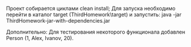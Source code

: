 Проект собирается циклами clean install;
Для запуска необходимо перейти в каталог target (ThirdHomework\target\) и запустить:
java -jar ThirdHomework-jar-with-dependencies.jar

Дополнительно: Для тестирования некоторого функционала добавлен Person (1, Alex, Ivanov, 20).

